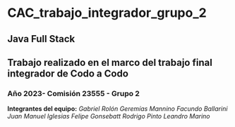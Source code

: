# CAC_trabajo_integrador_grupo_2

## Java Full Stack

## Trabajo realizado en el marco del trabajo final integrador de Codo a Codo

### Año 2023- Comisión 23555 - Grupo 2

**Integrantes del equipo:**
*Gabriel Rolón*
*Geremías Mannino*
*Facundo Ballarini*
*Juan Manuel Iglesias*
*Felipe Gonsebatt*
*Rodrigo Pinto*
*Leandro Marino*
